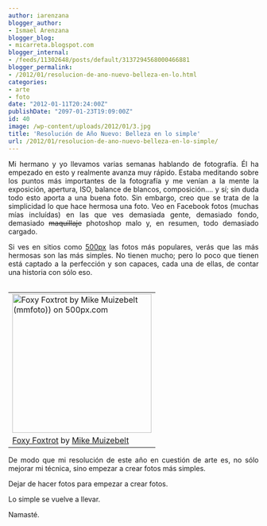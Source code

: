 ```yaml
---
author: iarenzana
blogger_author:
- Ismael Arenzana
blogger_blog:
- micarreta.blogspot.com
blogger_internal:
- /feeds/11302648/posts/default/3137294568000466881
blogger_permalink:
- /2012/01/resolucion-de-ano-nuevo-belleza-en-lo.html
categories:
- arte
- foto
date: "2012-01-11T20:24:00Z"
publishDate: "2097-01-23T19:09:00Z"
id: 40
image: /wp-content/uploads/2012/01/3.jpg
title: 'Resolución de Año Nuevo: Belleza en lo simple'
url: /2012/01/resolucion-de-ano-nuevo-belleza-en-lo-simple/
---
```

<p style="text-align: justify;">
  Mi hermano y yo llevamos varias semanas hablando de fotografía. Él ha empezado en esto y realmente avanza muy rápido. Estaba meditando sobre los puntos más importantes de la fotografía y me venían a la mente la exposición, apertura, ISO, balance de blancos, composición…. y sí; sin duda todo esto aporta a una buena foto. Sin embargo, creo que se trata de la simplicidad lo que hace hermosa una foto. Veo en Facebook fotos (muchas mías incluídas) en las que ves demasiada gente, demasiado fondo, demasiado <span style="text-decoration: line-through;">maquillaje</span> photoshop malo y, en resumen, todo demasiado cargado.
</p>

<p style="text-align: justify;">
  Si ves en sitios como <a href="http://500px.com/popular">500px</a> las fotos más populares, verás que las más hermosas son las más simples. No tienen mucho; pero lo poco que tienen está captado a la perfección y son capaces, cada una de ellas, de contar una historia con sólo eso.
</p>

<table cellpadding="2">
  <tr>
  </tr>
</table>

<table style="margin-left: auto; margin-right: auto;" cellpadding="2">
  <tr>
    <td style="border-bottom: 0px solid #fff;">
      <a href="http://500px.com/photo/4274388"> <img loading="lazy" style="margin: 0 0 5px 0;" src="https://arenzana.org/wp-content/uploads/2012/01/3.jpg" border="0" alt="Foxy Foxtrot by Mike Muizebelt (mmfoto)) on 500px.com" width="280" height="280" /> </a> <br /> <span> <a href="http://500px.com/photo/4274388">Foxy Foxtrot</a> by <a href="http://500px.com/mmfoto">Mike Muizebelt</a></span>
    </td>
  </tr>
</table>

<p style="text-align: justify;">
  De modo que mi resolución de este año en cuestión de arte es, no sólo mejorar mi técnica, sino empezar a crear fotos más simples.
</p>

<p style="text-align: justify;">
  Dejar de hacer fotos para empezar a crear fotos.
</p>

<p style="text-align: justify;">
  Lo simple se vuelve a llevar.
</p>

<p style="text-align: justify;">
  Namasté.
</p>
